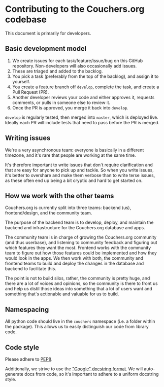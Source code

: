 # Contributing to the Couchers.org codebase

This document is primarily for developers.

## Basic development model

1. We create issues for each task/feature/issue/bug on this GitHub repository. Non-developers will also occasionally add issues.
2. These are triaged and added to the backlog.
3. You pick a task (preferably from the top of the backlog), and assign it to yourself.
4. You create a feature branch off `develop`, complete the task, and create a Pull Request (PR).
5. Another developer reviews your code and either approves it, requests comments, or pulls in someone else to review it.
6. Once the PR is approved, you merge it back into `develop`.

`develop` is regularly tested, then merged into `master`, which is deployed live. Ideally each PR will include tests that need to pass before the PR is merged.

## Writing issues

We're a very asynchronous team: everyone is basically in a different timezone, and it's rare that people are working at the same time.

It's therefore important to write issues that don't require clarification and that are easy for anyone to pick up and tackle. So when you write issues, it's better to overshare and make them verbose than to write terse issues, as these often end up being a bit cryptic and hard to get started on.

## How we work with the other teams

Couchers.org is currently split into three teams: backend (us), frontend/design, and the community team.

The purpose of the backend team is to develop, deploy, and maintain the backend and infrastructure for the Couchers.org database and apps.

The community team is in charge of growing the Couchers.org community (and thus userbase), and listening to community feedback and figuring out which features they want the most. Frontend works with the community team to figure out how those features could be implemented and how they would look in the apps. We then work with both, the community and frontend teams to build and deploy the changes in the database and backend to facilitate this.

The point is not to build silos, rather, the community is pretty huge, and there are a lot of voices and opinions, so the community is there to front us and help us distil those ideas into something that a lot of users want and something that's actionable and valuable for us to build.

## Namespacing

<!-- TODO(aapeli): implement this change in code -->

All python code should live in the `couchers` namespace (i.e. a folder within the package). This allows us to easily distinguish our code from library code.

## Code style

<!-- TODO(aapeli): flesh out this section -->

Please adhere to [PEP8](https://www.python.org/dev/peps/pep-0008/).

Additionally, we strive to use the ["Google" docstring format](https://sphinxcontrib-napoleon.readthedocs.io/en/latest/example_google.html). We will auto-generate docs from code, so it's important to adhere to a uniform docstring style.
